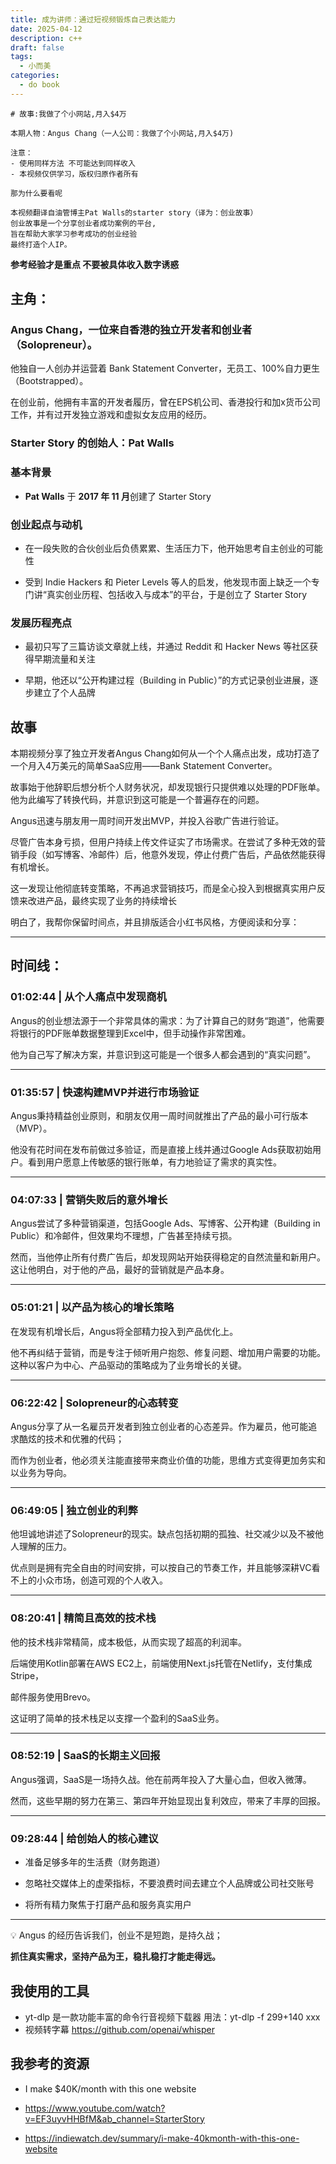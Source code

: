 ```yaml
---
title: 成为讲师：通过短视频锻炼自己表达能力
date: 2025-04-12
description: c++
draft: false
tags:
  - 小而美
categories:
  - do book
---
```


	# 故事:我做了个小网站,月入$4万
	
	本期人物：Angus Chang（一人公司：我做了个小网站,月入$4万)
	
	注意：
	- 使用同样方法 不可能达到同样收入
	- 本视频仅供学习，版权归原作者所有
	
	那为什么要看呢
	
	本视频翻译自油管博主Pat Walls的starter story（译为：创业故事）
	创业故事是一个分享创业者成功案例的平台,
	旨在帮助大家学习参考成功的创业经验
	最终打造个人IP。

**参考经验才是重点 不要被具体收入数字诱惑**

## 主角：

### Angus Chang，一位来自香港的独立开发者和创业者（Solopreneur）。
他独自一人创办并运营着 Bank Statement Converter，无员工、100%自力更生（Bootstrapped）。

在创业前，他拥有丰富的开发者履历，曾在EPS机公司、香港投行和加x货币公司工作，并有过开发独立游戏和虚拟女友应用的经历。


### Starter Story 的创始人：Pat Walls

### 基本背景

- **Pat Walls** 于 **2017 年 11 月**创建了 Starter Story
    
### 创业起点与动机

- 在一段失败的合伙创业后负债累累、生活压力下，他开始思考自主创业的可能性 

- 受到 Indie Hackers 和 Pieter Levels 等人的启发，他发现市面上缺乏一个专门讲“真实创业历程、包括收入与成本”的平台，于是创立了 Starter Story
    
### 发展历程亮点

- 最初只写了三篇访谈文章就上线，并通过 Reddit 和 Hacker News 等社区获得早期流量和关注

- 早期，他还以“公开构建过程（Building in Public）”的方式记录创业进展，逐步建立了个人品牌

## 故事

本期视频分享了独立开发者Angus Chang如何从一个个人痛点出发，成功打造了一个月入4万美元的简单SaaS应用——Bank Statement Converter。

故事始于他辞职后想分析个人财务状况，却发现银行只提供难以处理的PDF账单。
他为此编写了转换代码，并意识到这可能是一个普遍存在的问题。

Angus迅速与朋友用一周时间开发出MVP，并投入谷歌广告进行验证。

尽管广告本身亏损，但用户持续上传文件证实了市场需求。在尝试了多种无效的营销手段（如写博客、冷邮件）后，他意外发现，停止付费广告后，产品依然能获得有机增长。

这一发现让他彻底转变策略，不再追求营销技巧，而是全心投入到根据真实用户反馈来改进产品，最终实现了业务的持续增长

明白了，我帮你保留时间点，并且排版适合小红书风格，方便阅读和分享：

---
## 时间线：

### 01:02:44 | 从个人痛点中发现商机

Angus的创业想法源于一个非常具体的需求：为了计算自己的财务“跑道”，他需要将银行的PDF账单数据整理到Excel中，但手动操作非常困难。

他为自己写了解决方案，并意识到这可能是一个很多人都会遇到的“真实问题”。

---

### 01:35:57 | 快速构建MVP并进行市场验证

Angus秉持精益创业原则，和朋友仅用一周时间就推出了产品的最小可行版本（MVP）。

他没有花时间在发布前做过多验证，而是直接上线并通过Google Ads获取初始用户。看到用户愿意上传敏感的银行账单，有力地验证了需求的真实性。

---

### 04:07:33 | 营销失败后的意外增长

Angus尝试了多种营销渠道，包括Google Ads、写博客、公开构建（Building in Public）和冷邮件，但效果均不理想，广告甚至持续亏损。

然而，当他停止所有付费广告后，却发现网站开始获得稳定的自然流量和新用户。这让他明白，对于他的产品，最好的营销就是产品本身。

---

### 05:01:21 | 以产品为核心的增长策略

在发现有机增长后，Angus将全部精力投入到产品优化上。

他不再纠结于营销，而是专注于倾听用户抱怨、修复问题、增加用户需要的功能。这种以客户为中心、产品驱动的策略成为了业务增长的关键。

---

### 06:22:42 | Solopreneur的心态转变

Angus分享了从一名雇员开发者到独立创业者的心态差异。作为雇员，他可能追求酷炫的技术和优雅的代码；

而作为创业者，他必须关注能直接带来商业价值的功能，思维方式变得更加务实和以业务为导向。

---

### 06:49:05 | 独立创业的利弊

他坦诚地讲述了Solopreneur的现实。缺点包括初期的孤独、社交减少以及不被他人理解的压力。

优点则是拥有完全自由的时间安排，可以按自己的节奏工作，并且能够深耕VC看不上的小众市场，创造可观的个人收入。

---

### 08:20:41 | 精简且高效的技术栈

他的技术栈非常精简，成本极低，从而实现了超高的利润率。

后端使用Kotlin部署在AWS EC2上，前端使用Next.js托管在Netlify，支付集成Stripe，

邮件服务使用Brevo。

这证明了简单的技术栈足以支撑一个盈利的SaaS业务。

---

### 08:52:19 | SaaS的长期主义回报

Angus强调，SaaS是一场持久战。他在前两年投入了大量心血，但收入微薄。


然而，这些早期的努力在第三、第四年开始显现出复利效应，带来了丰厚的回报。

---

### 09:28:44 | 给创始人的核心建议

- 准备足够多年的生活费（财务跑道）
    
- 忽略社交媒体上的虚荣指标，不要浪费时间去建立个人品牌或公司社交账号
    
- 将所有精力聚焦于打磨产品和服务真实用户
    

---

💡 Angus 的经历告诉我们，创业不是短跑，是持久战；

**抓住真实需求，坚持产品为王，稳扎稳打才能走得远。**


## 我使用的工具

- yt-dlp 是一款功能丰富的命令行音视频下载器  用法：yt-dlp -f 299+140 xxx
- 视频转字幕 https://github.com/openai/whisper
## 我参考的资源
-  I make $40K/month with this one website
- https://www.youtube.com/watch?v=EF3uyvHHBfM&ab_channel=StarterStory

- https://indiewatch.dev/summary/i-make-40kmonth-with-this-one-website